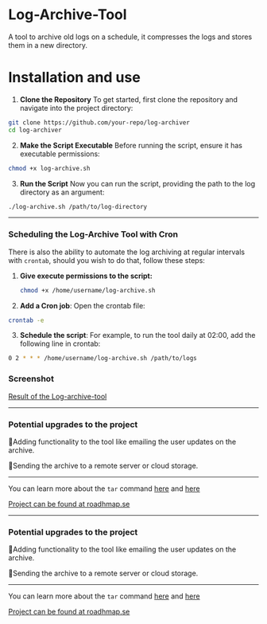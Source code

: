 # Log-Archive-Tool
A tool to archive old logs on a schedule, it compresses the logs and stores them in a new directory.


# Installation and use

1. **Clone the Repository**
To get started, first clone the repository and navigate into the project directory:
```bash
git clone https://github.com/your-repo/log-archiver
cd log-archiver
```

2. **Make the Script Executable**
Before running the script, ensure it has executable permissions:
```bash
chmod +x log-archive.sh
```

3. **Run the Script**
Now you can run the script, providing the path to the log directory as an argument:
```bash
./log-archive.sh /path/to/log-directory
```

---

### Scheduling the Log-Archive Tool with Cron

There is also the ability to automate the log archiving at regular intervals with `crontab`, should you wish to do that, follow these steps:

1. **Give execute permissions to the script:**
   ```bash
   chmod +x /home/username/log-archive.sh

2. **Add a Cron job**: Open the crontab file:
```bash
crontab -e
```

3. **Schedule the script**: For example, to run the tool daily at 02:00, add the following line in crontab:
```bash
0 2 * * * /home/username/log-archive.sh /path/to/logs
```
### Screenshot
[Result of the Log-archive-tool](https://github.com/madebydawid/devops-labs/blob/main/log-archive-tool/images/result.jpg?raw=true)


---


### Potential upgrades to the project

📌Adding functionality to the tool like emailing the user updates on the archive.

📌Sending the archive to a remote server or cloud storage.

---

You can learn more about the `tar` command [here](https://www.gnu.org/software/tar/manual/tar.html) and [here](https://linuxize.com/post/how-to-extract-unzip-tar-gz-file/)

[Project can be found at roadhmap.se](https://roadmap.sh/projects/log-archive-tool)


---


### Potential upgrades to the project

📌Adding functionality to the tool like emailing the user updates on the archive.

📌Sending the archive to a remote server or cloud storage.

---

You can learn more about the `tar` command [here](https://www.gnu.org/software/tar/manual/tar.html) and [here](https://linuxize.com/post/how-to-extract-unzip-tar-gz-file/)

[Project can be found at roadhmap.se](https://roadmap.sh/projects/log-archive-tool)
